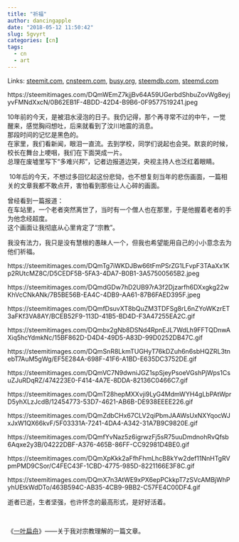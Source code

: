 ```yaml
---
title: "祈福"
author: dancingapple
date: "2018-05-12 11:50:42"
slug: 5gvyrt
categories: [cn]
tags: 
  - cn
  - art
---
```


Links: [steemit.com](https://steemit.com/cn/@dancingapple/5gvyrt), [cnsteem.com](https://cnsteem.com/cn/@dancingapple/5gvyrt), [busy.org](https://busy.org/cn/@dancingapple/5gvyrt), [steemdb.com](https://steemdb.com/cn/@dancingapple/5gvyrt), [steemd.com](https://steemd.com/cn/@dancingapple/5gvyrt)

<html>
<p>https://steemitimages.com/DQmWEmZ7kjjBv64A59UGerbdShbuZovWg8eyjyvFMNdXxcN/0B62EB1F-4BDD-42D4-B9B6-0F9577519241.jpeg</p>
<p>10年前的今天，是被泪水浸泡的日子。我仍记得，那个再寻常不过的中午，一觉醒来，感觉胸闷想吐，后来就看到了汶川地震的消息。<br>
那段时间的记忆是黑色的。<br>
在家里，我们看新闻，眼泪一直流。去到学校，同学们说起也会哭。默哀的时候，校长在舞台上哽咽，我们在下面哭成一片。<br>
总理在废墟里写下“多难兴邦”，记者边报道边哭，央视主持人也泛红着眼睛。</p>
<p>&nbsp;10年后的今天，不想过多回忆起这份悲恸，也不想复刻当年的悲伤画面，一篇相关的文章我都不敢点开，害怕看到那些让人心碎的画面。</p>
<p>曾经看到一篇报道：<br>
在车站里，一个老者突然离世了，当时有一个僧人也在那里，于是他握着老者的手为他念经超度。<br>
这个画面让我彻底从心里肯定了“宗教”。&nbsp;</p>
<p>我没有法力，我只是没有慧根的愚昧人一个，但我也希望能用自己的小小意念去为他们祈福。&nbsp;</p>
<p>https://steemitimages.com/DQmTg7iWKDJBw66tFmPSrZG1LFvpF3TAaXx1Kp2RUtcMZ8C/D5CEDF5B-5FA3-4DA7-B0B1-3A57500565B2.jpeg</p>
<p>https://steemitimages.com/DQmdGDw7hD2UB97rA3f2Djzarfh6DXxgkg22wKhVcCNkANk/7B5BE56B-EA4C-4DB9-AA61-87B6FAED395F.jpeg</p>
<p>https://steemitimages.com/DQmfDsuvXT8bQuZM3TDFSg8rL6nZYoWKzrET3aFKf3VA8AY/BCEB52F9-113D-41B5-BD4D-F3A47255EA2C.gif</p>
<p>https://steemitimages.com/DQmbx2gNb8DSNd4RpnEJL7WdLh9FFTQDnwAXiq5hcYdmkNc/15BF862D-D4D4-49D5-A83D-99D0252DB47C.gif</p>
<p>https://steemitimages.com/DQmSnR8LkmTUGHyT76kDZuh6n6sbHQZRL3tnebT7AuM5gWg/EF5E284A-698F-41F6-A1BD-E635DC3752DE.gif</p>
<p>https://steemitimages.com/DQmVC7N9dwniJGZ1spSjeyPsoeVGshPjWps1CsuZJuRDqRZ/474223E0-F414-4A7E-8DDA-82136C0466C7.gif&nbsp;</p>
<p>https://steemitimages.com/DQmT28hepMXXvji9LyG4MdmWYH4gLbPAtWprD5yhXLzJcdB/12454773-53D7-4621-AB6B-DE938EEEE226.gif</p>
<p>https://steemitimages.com/DQmZdbCHx67CLV2qiPbmJAAWsUxNXYqocWJxJxW1QX66kvF/5F03331A-7241-4DA4-A342-31A7B9C9820E.gif&nbsp;</p>
<p>https://steemitimages.com/DQmfYvNaz5z6igrwzFj5sR75uuDmdnohRvQfsb6Aqxe2y3B/04222DBF-A376-465B-86FF-CC92981D4BE0.gif&nbsp;</p>
<p>https://steemitimages.com/DQmXpKkk2aFfhFhmLhcB8kYw2def11NnHTgRVpmPMD9CSor/C4FEC43F-1CBD-4775-985D-8221166E3F8C.gif&nbsp;</p>
<p>https://steemitimages.com/DQmX7n3AtWE9xPX6epPCkkpT7zSVcAMBjWhPyhUEtkWdDTo/463B594C-AB35-4CB9-9BB2-C57FE4C00DF4.gif</p>
<p>逝者已逝，生者坚强，也许怀念的最高形式，是好好活着。</p>
<p><br></p>
<p>《<a href="https://steemit.com/cn/@dancingapple/3hkw28-or">一叶扁舟</a>》——关于我对宗教理解的一篇文章。</p>
</html>
